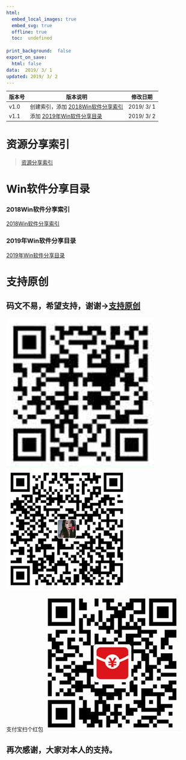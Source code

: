 ```yaml
---
html:
  embed_local_images: true
  embed_svg: true
  offline: true
  toc:  undefined

print_background:  false
export_on_save:
  html: false
data:  2019/ 3/ 1
updated: 2019/ 3/ 2
---
```

 版本号 | 版本说明 | 修改日期
 -----|--------| ---------
 v1.0 | 创建索引，添加 [2018Win软件分享索引](#2018Win软件分享索引 "2018Win软件分享索引")  | 2019/ 3/ 1
v1.1 | 添加 [2019年Win软件分享目录](#2019年Win软件分享目录 "2019年Win软件分享目录")  | 2019/ 3/ 2



 # 资源分享索引

 > [资源分享索引](https://blog.csdn.net/qq923132714/article/details/83111507 "资源分享索引")

 # Win软件分享目录

<span id="2018Win软件分享索引"></span>

### 2018Win软件分享索引

[2018Win软件分享索引](https://blog.csdn.net/qq923132714/article/details/88060811 "2018Win软件分享索引")

<span id="2019年Win软件分享目录"></span>

### 2019年Win软件分享目录

[2019年Win软件分享目录](https://blog.csdn.net/qq923132714/article/details/88074569 "2019年Win软件分享目录")


# 支持原创
## 码文不易，希望支持，谢谢->**[支持原创](http://blog.csdn.net/qq923132714/article/details/79399145)**
![微信支付](https://raw.githubusercontent.com/923132714/my_picture/master/blog/support/weixin.png)![微信支付](https://raw.githubusercontent.com/923132714/my_picture/master/blog/support/支付宝.png)

支付宝扫个红包
![支付宝扫个红包](https://raw.githubusercontent.com/923132714/my_picture/master/blog/support/扫码领红包.png "扫码领红包")

## 再次感谢，大家对本人的支持。

